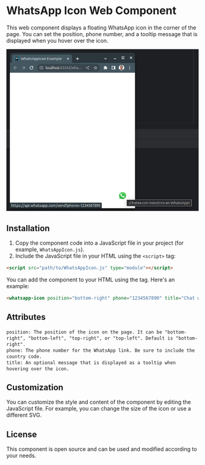 # WhatsApp Icon Web Component

This web component displays a floating WhatsApp icon in the corner of the page. You can set the position, phone number, and a tooltip message that is displayed when you hover over the icon.

![WhatsApp Icon Preview](whatsapp_icon_component_preview.png)

## Installation

1. Copy the component code into a JavaScript file in your project (for example, `WhatsAppIcon.js`).
2. Include the JavaScript file in your HTML using the `<script>` tag:

```html
<script src="path/to/WhatsAppIcon.js" type="module"></script>
```

You can add the component to your HTML using the <whatsapp-icon> tag. Here's an example:
```html
<whatsapp-icon position="bottom-right" phone="1234567890" title="Chat with us on WhatsApp!"></whatsapp-icon>
```

## Attributes

    position: The position of the icon on the page. It can be "bottom-right", "bottom-left", "top-right", or "top-left". Default is "bottom-right".
    phone: The phone number for the WhatsApp link. Be sure to include the country code.
    title: An optional message that is displayed as a tooltip when hovering over the icon.

## Customization

You can customize the style and content of the component by editing the JavaScript file. For example, you can change the size of the icon or use a different SVG.

## License

This component is open source and can be used and modified according to your needs.